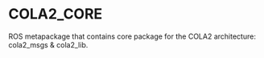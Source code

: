 # COLA2_CORE
ROS metapackage that contains core package for the COLA2 architecture: cola2_msgs & cola2_lib.